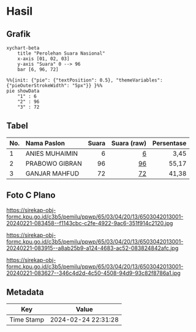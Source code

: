 # Hasil

## Grafik

```mermaid
xychart-beta
    title "Perolehan Suara Nasional"
    x-axis [01, 02, 03]
    y-axis "Suara" 0 --> 96
    bar [6, 96, 72]
```

```mermaid
%%{init: {"pie": {"textPosition": 0.5}, "themeVariables": {"pieOuterStrokeWidth": "5px"}} }%%
pie showData
    "1" : 6
    "2" : 96
    "3" : 72
```

## Tabel

| No. | Nama Paslon    | Suara | Suara (raw) | Persentase |
|:--- |:-------------- | -----:| -----------:| ----------:|
| 1   | ANIES MUHAIMIN | 6     | [6][p-1]    | 3,45       |
| 2   | PRABOWO GIBRAN | 96    | [96][p-2]   | 55,17      |
| 3   | GANJAR MAHFUD  | 72    | [72][p-3]   | 41,38      |


[p-1]: https://github.com/gigit-pemilu/pemilu-2024/blob/main/pilpres/hitung-suara/sub/65-kalimantan-utara/sub/03-nunukan/sub/04-lumbis/sub/2013-libang/sub/001-tps/sub/paslon-1.txt
[p-2]: https://github.com/gigit-pemilu/pemilu-2024/blob/main/pilpres/hitung-suara/sub/65-kalimantan-utara/sub/03-nunukan/sub/04-lumbis/sub/2013-libang/sub/001-tps/sub/paslon-2.txt
[p-3]: https://github.com/gigit-pemilu/pemilu-2024/blob/main/pilpres/hitung-suara/sub/65-kalimantan-utara/sub/03-nunukan/sub/04-lumbis/sub/2013-libang/sub/001-tps/sub/paslon-3.txt

## Foto C Plano

https://sirekap-obj-formc.kpu.go.id/c3b5/pemilu/ppwp/65/03/04/20/13/6503042013001-20240221-083458--f1143cbc-c2fe-4922-9ac6-351f914c2120.jpg

https://sirekap-obj-formc.kpu.go.id/c3b5/pemilu/ppwp/65/03/04/20/13/6503042013001-20240221-083915--a8ab25b9-a124-4683-ac52-083824842afc.jpg

https://sirekap-obj-formc.kpu.go.id/c3b5/pemilu/ppwp/65/03/04/20/13/6503042013001-20240221-083627--346c4d2d-4c50-4508-94d9-93c82f8786a1.jpg


## Metadata

| Key        | Value               |
| ---------- | ------------------- |
| Time Stamp | 2024-02-24 22:31:28 |



